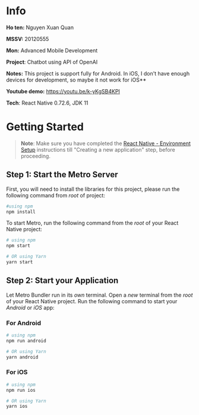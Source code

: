 # Info

**Ho ten:** Nguyen Xuan Quan

**MSSV:** 20120555

**Mon:** Advanced Mobile Development

**Project**: Chatbot using API of OpenAI

**Notes:**
This project is support fully for Android. In iOS, I don't have enough devices for development, so maybe it not work for iOS**


**Youtube demo:** https://youtu.be/k-yKgSB4KPI

**Tech**: React Native 0.72.6, JDK 11

# Getting Started

> **Note**: Make sure you have completed the [React Native - Environment Setup](https://reactnative.dev/docs/environment-setup) instructions till "Creating a new application" step, before proceeding.

## Step 1: Start the Metro Server

First, you will need to install the libraries for this project, please run the following command from _root_ of project:

```bash
#using npm
npm install
```

To start Metro, run the following command from the _root_ of your React Native project:

```bash
# using npm
npm start

# OR using Yarn
yarn start
```

## Step 2: Start your Application

Let Metro Bundler run in its _own_ terminal. Open a _new_ terminal from the _root_ of your React Native project. Run the following command to start your _Android_ or _iOS_ app:

### For Android

```bash
# using npm
npm run android

# OR using Yarn
yarn android
```

### For iOS

```bash
# using npm
npm run ios

# OR using Yarn
yarn ios
```
